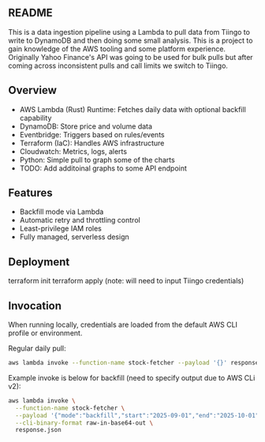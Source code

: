## README

This is a data ingestion pipeline using a Lambda to pull data from Tiingo to write to DynamoDB and then doing some small analysis. This is a project to gain knowledge of the AWS tooling and some platform experience. Originally Yahoo Finance's API was going to be used for bulk pulls but after coming across inconsistent pulls and call limits we switch to Tiingo.

## Overview
- AWS Lambda (Rust) Runtime: Fetches daily data with optional backfill capability
- DynamoDB: Store price and volume data
- Eventbridge: Triggers based on rules/events
- Terraform (IaC): Handles AWS infrastructure
- Cloudwatch: Metrics, logs, alerts
- Python: Simple pull to graph some of the charts
- TODO: Add additoinal graphs to some API endpoint

## Features
- Backfill mode via Lambda
- Automatic retry and throttling control
- Least-privilege IAM roles
- Fully managed, serverless design

## Deployment
terraform init
terraform apply
(note: will need to input Tiingo credentials)

## Invocation
When running locally, credentials are loaded from the default AWS CLI profile or environment.

Regular daily pull:
```bash
aws lambda invoke --function-name stock-fetcher --payload '{}' response.json
```

Example invoke is below for backfill (need to specify output due to AWS CLi v2):

```bash
aws lambda invoke \
  --function-name stock-fetcher \
  --payload '{"mode":"backfill","start":"2025-09-01","end":"2025-10-01","tickers":"AAPL,MSFT"}' \
  --cli-binary-format raw-in-base64-out \
  response.json
```
